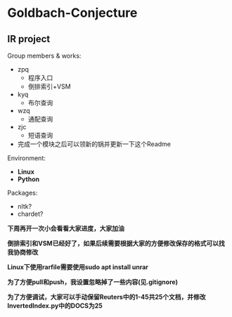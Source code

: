 # Goldbach-Conjecture
## IR project

Group members & works: 
* zpq
  *  程序入口
  *  倒排索引+VSM
* kyq
  * 布尔查询
* wzq
  * 通配查询
* zjc
  * 短语查询
* 完成一个模块之后可以领新的锅并更新一下这个Readme

Environment: 
* **Linux**
* **Python**

Packages: 
* nltk?
* chardet?

**下周再开一次小会看看大家进度，大家加油**

**倒排索引和VSM已经好了，如果后续需要根据大家的方便修改保存的格式可以找我协商修改**

**Linux下使用rarfile需要使用sudo apt install unrar**

**为了方便pull和push，我设置忽略掉了一些内容(见.gitignore)**

**为了方便调试，大家可以手动保留Reuters中的1-45共25个文档，并修改InvertedIndex.py中的DOCS为25**
